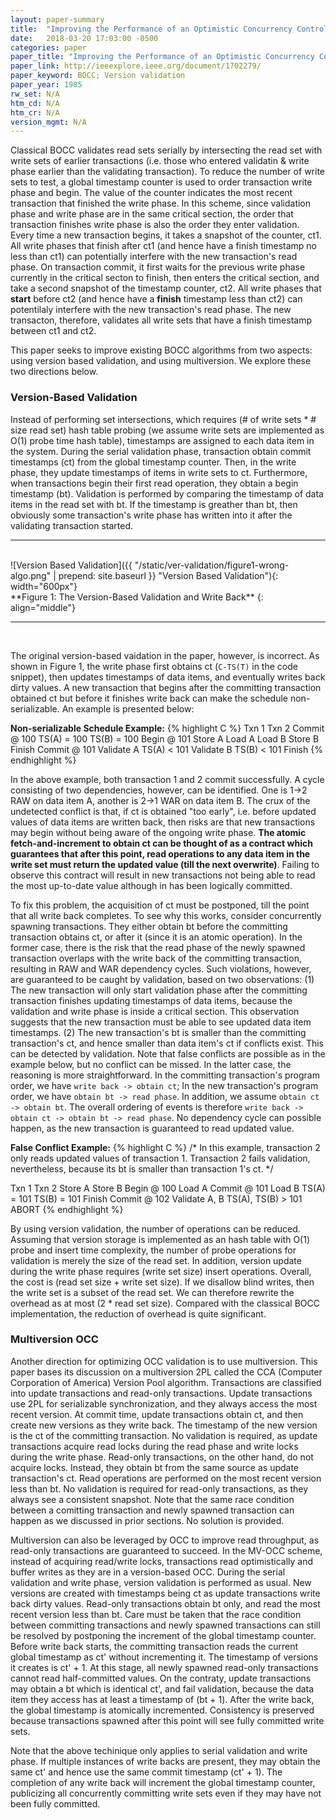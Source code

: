 ```yaml
---
layout: paper-summary
title:  "Improving the Performance of an Optimistic Concurrency Control Algorithm Through Timestamps and Versions"
date:   2018-03-20 17:03:00 -0500
categories: paper
paper_title: "Improving the Performance of an Optimistic Concurrency Control Algorithm Through Timestamps and Versions"
paper_link: http://ieeexplore.ieee.org/document/1702279/
paper_keyword: BOCC; Version validation
paper_year: 1985
rw_set: N/A
htm_cd: N/A
htm_cr: N/A
version_mgmt: N/A
---
```


Classical BOCC validates read sets serially by intersecting the read set with write sets of earlier transactions
(i.e. those who entered validatin & write phase earlier than the validating transaction). To reduce the number
of write sets to test, a global timestamp counter is used to order transaction write phase and begin. 
The value of the counter indicates the most recent transaction that finished the write phase.
In this scheme, since validation phase and write phase are in the same critical section, the order
that transaction finishes write phase is also the order they enter validation.
Every time a new transaction begins, it takes a snapshot of the counter, ct1. All
write phases that finish after ct1 (and hence have a finish timestamp no less than ct1) can potentially interfere with the 
new transaction's read phase. On transaction commit, it first waits for the previous write phase currently in the critical 
secton to finish, then enters the critical section, and take a second snapshot of the timestamp counter, ct2. 
All write phases that **start** before ct2 (and hence have a **finish** timestamp less than ct2) can potentilaly
interfere with the new transaction's read phase. The new transacton, therefore, validates all write sets that have 
a finish timestamp between ct1 and ct2.

This paper seeks to improve existing BOCC algorithms from two aspects: using version based validation, and using
multiversion. We explore these two directions below.

### Version-Based Validation

Instead of performing set intersections, which requires (# of write sets * # size read set) hash table probing (we assume
write sets are implemented as O(1) probe time hash table), timestamps are assigned to each data item in the system. 
During the serial validation phase, transaction obtain commit timestamps (ct) from the global timestamp counter.
Then, in the write phase, they update timestamps of items in write sets to ct. Furthermore,
when transactions begin their first read operation, they obtain a begin timestamp (bt). Validation is
performed by comparing the timestamp of data items in the read set with bt. If the timestamp is greather than bt,
then obviously some transaction's write phase has written into it after the validating transaction started. 

<hr />
<br />
![Version Based Validation]({{ "/static/ver-validation/figure1-wrong-algo.png" | prepend: site.baseurl }} "Version Based Validation"){: width="600px"}
<br />
**Figure 1: The Version-Based Validation and Write Back**
{: align="middle"}
<hr /><br />

The original version-based vaidation in the paper, however, is incorrect. As shown in Figure 1, the write phase first
obtains ct (```C-TS(T)``` in the code snippet), then updates timestamps of data items, and eventually writes back
dirty values. A new transaction that begins after the committing transaction obtained ct but before it finishes write back 
can make the schedule non-serializable. An example is presented below:

**Non-serializable Schedule Example:**
{% highlight C %}
   Txn 1         Txn 2
Commit @ 100
 TS(A) = 100
 TS(B) = 100
              Begin @ 101
  Store A
                Load  A
                Load  B
  Store B
  Finish
             Commit @ 101
              Validate A
              TS(A) < 101
              Validate B
              TS(B) < 101
                Finish
{% endhighlight %}

In the above example, both transaction 1 and 2 commit successfully. A cycle consisting of two dependencies, however, 
can be identified. One is 1->2 RAW on data item A, another is 2->1 WAR on data item B. The crux of the undetected 
conflict is that, if ct is obtained "too early", i.e. before updated values of data items are written back, then risks 
are that new transactions may begin without being aware of the ongoing write phase. **The atomic fetch-and-increment to 
obtain ct can be thought of as a contract which guarantees that after this point, read operations to any data item
in the write set must return the updated value (till the next overwrite)**. Failing to observe this contract
will result in new transactions not being able to read the most up-to-date value although in has been logically committed.

To fix this problem, the acquisition of ct must be postponed, till the point that all write back completes. To see why
this works, consider concurrently spawning transactions. They either obtain bt before the committing transaction
obtains ct, or after it (since it is an atomic operation). In the former case, there is the risk that the read phase 
of the newly spawned transaction overlaps with the write back of the committing transaction, resulting in RAW and WAR
dependency cycles. Such violations, however, are guaranteed to be caught by validation, based on two observations:
(1) The new transaction will only start validation phase after the committing transaction finishes updating
timestamps of data items, because the validation and write phase is inside a critical section. This observation
suggests that the new transaction must be able to see updated data item timestamps. (2) The new transaction's bt
is smaller than the committing transaction's ct, and hence smaller than data item's ct if conflicts exist. This can
be detected by validation. Note that false conflicts are possible as in the example below, but no conflict can be missed. 
In the latter case, the reasoning is more straightforward. In the committing transaction's program order, we have 
```write back -> obtain ct```; In the new transaction's program order, we have ```obtain bt -> read phase```. In addition,
we assume ```obtain ct -> obtain bt```. The overall ordering of events is therefore 
```write back -> obtain ct -> obtain bt -> read phase```. No dependency cycle can possible happen, as the new transaction
is guaranteed to read updated value.

**False Conflict Example:**
{% highlight C %}
/* 
  In this example, transaction 2 only reads updated values of transaction 1.
  Transaction 2 fails validation, nevertheless, because its bt is smaller than
  transaction 1's ct. 
*/

   Txn 1         Txn 2
  Store A
  Store B
              Begin @ 100
                Load  A
Commit @ 101
                Load  B
 TS(A) = 101
 TS(B) = 101
  Finish
             Commit @ 102
             Validate A, B
            TS(A), TS(B) > 101
                ABORT
{% endhighlight %}

By using version validation, the number of operations can be reduced. Assuming that version storage 
is implemented as an hash table with O(1) probe and insert time complexity, the number of probe operations 
for validation is merely the size of the read set. In addition, version update during the write phase requires 
(write set size) insert operations. Overall, the cost is (read set size + write set size). If we disallow blind
writes, then the write set is a subset of the read set. We can therefore rewrite the overhead as at 
most (2 * read set size). Compared with the classical BOCC implementation, the reduction of overhead is
quite significant.

### Multiversion OCC

Another direction for optimizing OCC validation is to use multiversion. This paper bases its discussion
on a multiversion 2PL called the CCA (Computer Corporation of America) Version Pool algorithm. Transactions 
are classified into update transactions and read-only transactions. Update transactions use 2PL for serializable 
synchronization, and they always access the most recent version. At commit time, update transactions obtain
ct, and then create new versions as they write back. The timestamp of the new version is the ct of the committing 
transaction. No validation is required, as update transactions acquire read locks during the read phase and write 
locks during the write phase. Read-only transactions, on the other hand, do not acquire locks. Instead, they obtain
bt from the same source as update transaction's ct. Read operations are performed on the most recent version
less than bt. No validation is required for read-only transactions, as they always see a consistent snapshot.
Note that the same race condition between a comitting transaction and newly spawned transaction can happen
as we discussed in prior sections. No solution is provided.

Multiversion can also be leveraged by OCC to improve read throughput, as read-only transactions are guaranteed 
to succeed. In the MV-OCC scheme, instead of acquiring read/write locks, transactions read optimistically and 
buffer writes as they are in a version-based OCC. During the serial validation and write phase, version validation 
is performed as usual. New versions are created with timestamps being ct as update transactions write back dirty values. 
Read-only transactions obtain bt only, and read the most recent version less than bt. Care must be taken that the race 
condition between committing transactions and newly spawned transactions can still be resolved by postponing 
the increment of the global timestamp counter. Before write back starts, the committing transaction reads the current
global timestamp as ct' without incrementing it. The timestamp of versions it creates is ct' + 1. At this stage, 
all newly spawned read-only transactions cannot read half-committed values. On the contraty, update transactions
may obtain a bt which is identical ct', and fail validation, because the data item they access has at least a timestamp
of (bt + 1). After the write back, the global timestamp is atomically incremented. Consistency is preserved because
transactions spawned after this point will see fully committed write sets. 

Note that the above techinique only applies to serial validation and write phase. If multiple instances of write 
backs are present, they may obtain the same ct' and hence use the same commit timestamp (ct' + 1). The completion of any 
write back will increment the global timestamp counter, publicizing all concurrently committing write sets even 
if they may have not been fully committed.